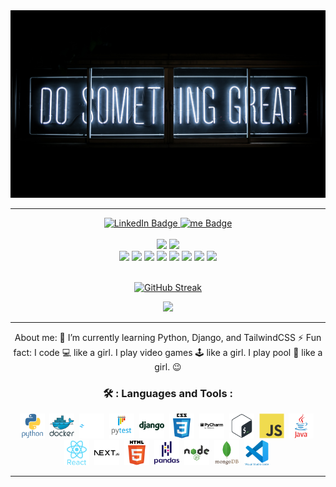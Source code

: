 <div align="center">
  <img src="clark-tibbs-do-something-great-unsplash.jpg" width="1100" height="300"/>
</div>

--- 

<div>
    <div id="badges" align="center">
        <a href="https://www.linkedin.com/in/kpgomez">
            <img src="https://img.shields.io/badge/LinkedIn-blue?style=for-the-badge&logo=linkedin&logoColor=white" alt="LinkedIn Badge"/>
        </a>
        <a href="https://about.me/kpgomez">
            <img src="https://img.shields.io/badge/Portfolio-green?style=for-the-badge&logo=about.me&logoColor=white" alt="me Badge"/>
        </a>
    </div>
    <div id="counter" align="center">
        <img src="https://komarev.com/ghpvc/?username=kpgomez&style=flat-square&color=blue" alt=""/>
    </div>
    <div id="hello-world" align="center">
        <img src="https://media.giphy.com/media/kDkUNHvbB6vjqeWSyp/giphy.gif" width="50px">
        <img src="https://media.giphy.com/media/lnsTFyT6wUzItXsUV5/giphy.gif" width="50px">
    </div>
    <div id="i-am" align="center">
        <img src="https://media.giphy.com/media/v1.Y2lkPTc5MGI3NjExd3F0ZTgydGs1NGtrMHd2aGVzZTJqamphdHpzeTdhczdwMnFvbnhybiZlcD12MV9pbnRlcm5hbF9naWZfYnlfaWQmY3Q9dHM/5uBqVukU2o4XINPRD4/giphy.gif" width="50px">
        <img src="https://media.giphy.com/media/v1.Y2lkPTc5MGI3NjExdzNobjA1MDl2b3Z2dnQ4ajk5MWFrZnRqMzZtZGY3N21yN2IwNnMyMiZlcD12MV9pbnRlcm5hbF9naWZfYnlfaWQmY3Q9cw/eYV48BeLSKNgJuAhYZ/giphy.gif" width="40px">
        <img src="https://media.giphy.com/media/v1.Y2lkPTc5MGI3NjExeGhvMnRzbWt0ZDRhczl1dzhwa2swa2JwdzI2bWw5dGhmYjF0bDAyciZlcD12MV9pbnRlcm5hbF9naWZfYnlfaWQmY3Q9cw/Wj6Jul7Q7IbNa3Dn3C/giphy.gif" width="70px">
        <img src="https://media.giphy.com/media/v1.Y2lkPTc5MGI3NjExbjF3dDlwN25oOWdqOTZkYnFuc3FyeGJmNGJ4aHd3bGlncWNscng4dCZlcD12MV9pbnRlcm5hbF9naWZfYnlfaWQmY3Q9dHM/GSiZ8JtN26IGj2tkDY/giphy.gif" width="50px">
        <img src="https://media.giphy.com/media/v1.Y2lkPTc5MGI3NjExazlmMjh2bmQyMXdrZTBkM2d0MWZkNWQ2dXloZmpjZjNyNTNmMGxzNiZlcD12MV9pbnRlcm5hbF9naWZfYnlfaWQmY3Q9cw/5zAZsY8XJenK75Yv1d/giphy.gif" width="50px">
        <img src="https://media.giphy.com/media/v1.Y2lkPTc5MGI3NjExbjFuM3Ayb2dnYTU3MG5idTRybHR0anR1dXJ3YWdhbnJyb3F5b3VtMiZlcD12MV9pbnRlcm5hbF9naWZfYnlfaWQmY3Q9dHM/Ufolh1TYxtAnYhs4RO/giphy.gif" width="50px">
        <img src="https://media.giphy.com/media/v1.Y2lkPTc5MGI3NjExZTRkcWpudTNmMDB4c3B3amIxbG5waWtvMzhoN2M4b21pbDhwbjJmYSZlcD12MV9pbnRlcm5hbF9naWZfYnlfaWQmY3Q9dHM/8lZEBtdMJHXUSvxEPc/giphy.gif" width="50px">
        <img src="https://media.giphy.com/media/v1.Y2lkPTc5MGI3NjExZnA3aXg2MjMzb2p4dm9heXN2YW5nazRjZjhsdzgwcnQ3cTZ2YzBnbSZlcD12MV9pbnRlcm5hbF9naWZfYnlfaWQmY3Q9dHM/hWvQT2uRyfcVKXpWZ8/giphy.gif" width="50px">
    </div>
    <br>
    <div id="stats" align="center">
    <div id="weird-centering-issue">

[![GitHub Streak](https://github-readme-streak-stats.herokuapp.com?user=kpgomez&theme=blood&hide_border=false&border_radius=20&exclude_days=Sun%2CSat&card_width=395)](https://git.io/streak-stats)
    </div>

<div style="padding-left: 5px; padding-right: 5px"><img src="https://media.giphy.com/media/8BlEa9XDwxOwdB6mKW/giphy.gif" width="100"></div>
</div>

---

<div align="center">

About me:
🌱 I’m currently learning Python, Django, and TailwindCSS ⚡ Fun fact: I code 💻 like a girl. I play video games 🕹️ like a girl. I play pool 🎱 like a girl. 😉

</div>


<h3 style="text-align: center"> 🛠️ : Languages and Tools : </h3>

<div align="center">
    <img src="https://raw.githubusercontent.com/devicons/devicon/55609aa5bd817ff167afce0d965585c92040787a/icons/python/python-original-wordmark.svg" title="Python" alt="Python" width="40" height="40"/>&nbsp;
    <img src="https://raw.githubusercontent.com/devicons/devicon/55609aa5bd817ff167afce0d965585c92040787a/icons/docker/docker-original-wordmark.svg" title="docker" alt="docker" width="40" height="40"/>&nbsp;
    <img src="https://raw.githubusercontent.com/devicons/devicon/55609aa5bd817ff167afce0d965585c92040787a/icons/tailwindcss/tailwindcss-original-wordmark.svg" title="TailwindCSS" alt="TailwindCSS" width="40" height="40"/>&nbsp;
    <img src="https://raw.githubusercontent.com/devicons/devicon/55609aa5bd817ff167afce0d965585c92040787a/icons/pytest/pytest-original-wordmark.svg" title="PyTest" alt="PyTest" width="40" height="40"/>&nbsp;
    <img src="https://raw.githubusercontent.com/devicons/devicon/55609aa5bd817ff167afce0d965585c92040787a/icons/django/django-plain-wordmark.svg" title="Django" alt="Django" width="40" height="40"/>&nbsp;
    <img src="https://raw.githubusercontent.com/devicons/devicon/55609aa5bd817ff167afce0d965585c92040787a/icons/css3/css3-original-wordmark.svg" title="CSS3" alt="CSS3" width="40" height="40"/>&nbsp;
    <img src="https://raw.githubusercontent.com/devicons/devicon/55609aa5bd817ff167afce0d965585c92040787a/icons/pycharm/pycharm-original-wordmark.svg" title="PyCharm" alt="PyCharm" width="40" height="40"/>&nbsp;
    <img src="https://raw.githubusercontent.com/devicons/devicon/55609aa5bd817ff167afce0d965585c92040787a/icons/bash/bash-original.svg" title="Bash" alt="Bash" width="40" height="40"/>&nbsp;
    <img src="https://raw.githubusercontent.com/devicons/devicon/55609aa5bd817ff167afce0d965585c92040787a/icons/javascript/javascript-original.svg" title="JavaScript" alt="JavaScript" width="40" height="40"/>&nbsp;
    <img src="https://raw.githubusercontent.com/devicons/devicon/55609aa5bd817ff167afce0d965585c92040787a/icons/java/java-original-wordmark.svg" title="Java" alt="Java" width="40" height="40"/>&nbsp;
    <img src="https://raw.githubusercontent.com/devicons/devicon/55609aa5bd817ff167afce0d965585c92040787a/icons/react/react-original-wordmark.svg" title="React" alt="React" width="40" height="40"/>&nbsp;
    <img src="https://raw.githubusercontent.com/devicons/devicon/55609aa5bd817ff167afce0d965585c92040787a/icons/nextjs/nextjs-original-wordmark.svg" title="NextJS" alt="NextJS" width="40" height="40"/>&nbsp;
    <img src="https://raw.githubusercontent.com/devicons/devicon/55609aa5bd817ff167afce0d965585c92040787a/icons/html5/html5-original-wordmark.svg" title="HTML5" alt="HTML5" width="40" height="40"/>&nbsp;
    <img src="https://raw.githubusercontent.com/devicons/devicon/55609aa5bd817ff167afce0d965585c92040787a/icons/pandas/pandas-original-wordmark.svg" title="Pandas" alt="Pandas" width="40" height="40"/>&nbsp;
    <img src="https://raw.githubusercontent.com/devicons/devicon/55609aa5bd817ff167afce0d965585c92040787a/icons/nodejs/nodejs-original-wordmark.svg" title="NodeJS" alt="NodeJS" width="40" height="40"/>&nbsp;
    <img src="https://raw.githubusercontent.com/devicons/devicon/55609aa5bd817ff167afce0d965585c92040787a/icons/mongodb/mongodb-original-wordmark.svg" title="MongoDB" alt="MongoDB" width="40" height="40"/>&nbsp;
    <img src="https://raw.githubusercontent.com/devicons/devicon/55609aa5bd817ff167afce0d965585c92040787a/icons/vscode/vscode-original-wordmark.svg" title="VSCode" alt="VSCode" width="40" height="40"/>&nbsp;
</div>

---
